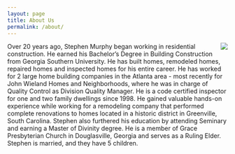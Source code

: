 ```yaml
---
layout: page
title: About Us
permalink: /about/
---
```

<img src="{{ site.base_url }}/res/family.jpg" style="float: right; margin-left: 50px">

Over 20 years ago, Stephen Murphy began working in residential construction. He earned his Bachelor’s Degree in Building Construction from Georgia Southern University. He has built homes, remodeled homes, repaired homes and inspected homes for his entire career. He has worked for 2 large home building companies in the Atlanta area - most recently for John Wieland Homes and Neighborhoods, where he was in charge of Quality Control as Division Quality Manager. He is a code certified inspector for one and two family dwellings since 1998. He gained valuable hands-on experience while working for a remodeling company that performed complete renovations to homes located in a historic district in Greenville, South Carolina. Stephen also furthered his education by attending Seminary and earning a Master of Divinity degree. He is a member of Grace Presbyterian Church in Douglasville, Georgia and serves as a Ruling Elder. Stephen is married, and they have 5 children.
